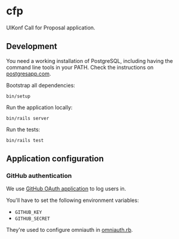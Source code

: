 # cfp

UIKonf Call for Proposal application.

## Development

You need a working installation of PostgreSQL, including having the command line tools in your PATH.
Check the instructions on [postgresapp.com](https://postgresapp.com/).

Bootstrap all dependencies:

```
bin/setup
```

Run the application locally:

```
bin/rails server
```

Run the tests:

```
bin/rails test
```

## Application configuration

### GitHub authentication

We use [GitHub OAuth application](https://developer.github.com/apps/building-oauth-apps/authorizing-oauth-apps/) to log
users in.

You'll have to set the following environment variables:
* `GITHUB_KEY`
* `GITHUB_SECRET`

They're used to configure omniauth in [omniauth.rb](https://github.com/UIKonf/cfp/blob/master/config/initializers/omniauth.rb#L3).

